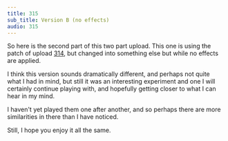 ```yaml
---
title: 315
sub_title: Version B (no effects)
audio: 315
---
```

So here is the second part of this two part upload. This one is using the patch of upload <a href="http://www.mono-log.org/snd_314/" title="314">314</a>, but changed into something else but while no effects are applied.

I think this version sounds dramatically different, and perhaps not quite what I had in mind, but still it was an interesting experiment and one I will certainly continue playing with, and hopefully getting closer to what I can hear in my mind.

I haven't yet played them one after another, and so perhaps there are more similarities in there than I have noticed.

Still, I hope you enjoy it all the same.